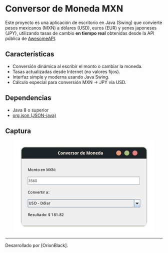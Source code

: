 # Conversor de Moneda MXN

Este proyecto es una aplicación de escritorio en Java (Swing) que convierte pesos mexicanos (MXN) a dólares (USD), euros (EUR) y yenes japoneses (JPY), utilizando tasas de cambio **en tiempo real** obtenidas desde la API pública de [AwesomeAPI](https://economia.awesomeapi.com.br/).

## Características

- Conversión dinámica al escribir el monto o cambiar la moneda.
- Tasas actualizadas desde Internet (no valores fijos).
- Interfaz simple y moderna usando Java Swing.
- Cálculo especial para conversión MXN → JPY vía USD.

## Dependencias

- Java 8 o superior
- [org.json (JSON-java)](https://github.com/stleary/JSON-java)

## Captura
<div align="center">
  <img src= "img/captura.png">
</div>


-------------
Desarrollado por [OrionBlack].
